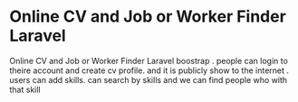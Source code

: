 # Online CV and Job or Worker Finder Laravel
 Online CV and Job or Worker Finder Laravel boostrap . people can login to theire account and create cv profile. and it is publicly show to the internet . users can add skills. can search by skills and we can find people who with that skill
